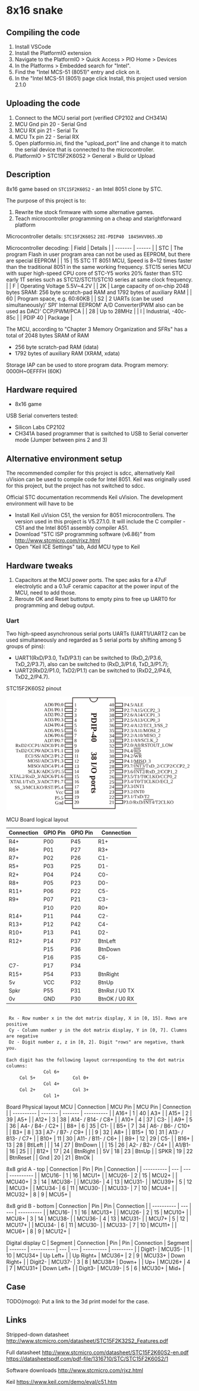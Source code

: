 # 8x16 snake

## Compiling the code

1. Install VSCode
1. Install the PlatformIO extension
1. Navigate to the PlatformIO > Quick Access > PIO Home > Devices
1. In the Platforms > Embedded search for "Intel". 
1. Find the "Intel MCS-51 (8051)" entry and click on it.
1. In the "Intel MCS-51 (8051) page click Install, this project used version 2.1.0

## Uploading the code

1. Connect to the MCU serial port (verified CP2102 and CH341A)
2. MCU Gnd pin 20 - Serial Gnd
3. MCU RX pin 21 - Serial Tx
4. MCU Tx pin 22 - Serial RX
5. Open platformio.ini, find the "upload_port" line and change it to match the serial device that is connected to the microcontroller.
6. PlatformIO > STC15F2K60S2 > General > Build or Upload

## Description

8x16 game based on `STC15F2K60S2` - an Intel 8051 clone by STC.

The purpose of this project is to:
1. Rewrite the stock firmware with some alternative games.
1. Teach microcontroller programming on a cheap and starightforward platform

Microcontroller details:
`STC15F2K60S2`
`28I-PDIP40 `
`1845HVV065.XD`

Microcontroller decoding:
| Field   | Details |
| ------- | ------  |
| STC     | The program Flash in user program area can not be used as EEPROM, but there are special EEPROM    |
| 15      | 15 STC 1T 8051 MCU, Speed is 8~12 times faster than the traditional 8051 in the same working frequency. STC15 series MCU with super high-speed CPU core of STC-Y5 works 20% faster than STC early 1T series such as STC12/STC11/STC10 series at same clock frequency. |
| F       | Operating Voltage 5.5V~4.2V |
| 2K      | Large capacity of on-chip 2048 bytes SRAM: 256 byte scratch-pad RAM and 1792 bytes of auxiliary RAM |
| 60      | Program space, e.g. 60:60KB |
| S2      | 2 UARTs (can be used simultaneously)' SPI' Internal EEPROM'  A/D Converter(PWM also can be used as DAC)'  CCP/PWM/PCA |
| 28      | Up to 28MHz |
| I       | Industrial, -40c-85c |
| PDIP 40 | Package |

The MCU, according to "Chapter 3 Memory Organization and SFRs" has a total of 2048 bytes SRAM of RAM
* 256 byte scratch-pad RAM (idata)
* 1792 bytes of auxiliary RAM (XRAM, xdata)

Storage
IAP can be used to store program data.
Program memory: 0000H~0EFFFH (60K)

## Hardware required

* 8x16 game

USB Serial converters tested:
* Silicon Labs CP2102 
* CH341A based programmer that is switched to USB to Serial converter mode (Jumper between pins 2 and 3)

## Alternative environment setup 

The recommended compiler for this project is sdcc, alternatively Keil uVision can be used to compile code for Intel 8051. Keil was originally used for this project, but the project has not switched to sdcc.

Official STC documentation recommends Keil uVision. The development environment will have to be 

* Install Keil uVision C51, the version for 8051 microcontrollers. The version used in this project is V5.27.1.0. It will include the C compiler - C51 and the Intel 8051 assembly compiler A51.
* Download "STC ISP programming software (v6.86)" from http://www.stcmicro.com/rjxz.html
* Open "Keil ICE Settings" tab, Add MCU type to Keil

## Hardware tweaks

1. Capacitors at the MCU power ports. 
   The spec asks for a 47uF electrolytic and a 0.1uF ceramic capacitor at the power input of the MCU, need to add those.
1. Reroute OK and Reset buttons to empty pins to free up UART0 for programming and debug output.

### Uart
Two high-speed asynchronous serial ports UARTs (UART1/UART2 can be used simultaneously and regarded as 5 serial ports by shifting among 5 groups of pins):
* UART1(RxD/P3.0, TxD/P3.1) can be switched to (RxD_2/P3.6, TxD_2/P3.7), also can be switched to (RxD_3/P1.6, TxD_3/P1.7);
* UART2(RxD2/P1.0, TxD2/P1.1) can be switched to (RxD2_2/P4.6, TxD2_2/P4.7).

STC15F2K60S2 pinout

![STC15F2K60S2 pinout](docs/STC15F2K60S2_pinout.png)

MCU Board logical layout

| Connection | GPIO Pin | GPIO Pin | Connection |
| ---------- | -------- | -------- | ---------- |
| R4+        | P00      | P45      | R1+  |
| R6+        | P01      | P27      | R3+  |
| R7+        | P02      | P26      | C1- |
| R5+        | P03      | P25      | D1- |
| R2+        | P04      | P24      | C0- |
| R8+        | P05      | P23      | D0- |
| R11+       | P06      | P22      | C5- |
| R9+        | P07      | P21      | C3- |
|            | P10      | P20      | R0+ |
| R14+       | P11      | P44      | C2- |
| R13+       | P12      | P42      | C4- |
| R10+       | P13      | P41      | D2- |
| R12+       | P14      | P37      | BtnLeft |
|            | P15      | P36      | BtnDown |
|            | P16      | P35      | C6- |
| C7-        | P17      | P34      | |
| R15+       | P54      | P33      | BtnRight |
| 5v         | VCC      | P32      | BtnUp |
| Spkr       | P55      | P31      | BtnRst / U0 TX |
| 0v         | GND      | P30      | BtnOK / U0 RX |

```

 Rx - Row number x in the dot matrix display, X in [0, 15]. Rows are positive
 Cy - Column number y in the dot matrix display, Y in [0, 7]. Clumns are negative
 Dz - Digit number z, z in [0, 2]. Digit "rows" are negative, thank you.

Each digit has the following layout corresponding to the dot matrix columns:
              Col 6+
     Col 5+              Col 0+
              Col 4+
     Col 2+              Col 3+
              Col 1+

```

Board Physical layout MCU
| Connection | MCU Pin | MCU Pin | Connection |
| ---------- | ------- | ------- | ---------- |
| A16+       | 1       | 40      | A3+  |
| A15+       | 2       | 39      | A5+  |
| A12+       | 3       | 38      | A14- / B14- / C8+ |
| A10+       | 4       | 37      | C3- |
| A9+        | 5       | 36      | A4- / B4- / C2+ |
| B8+        | 6       | 35      | C1- |
| B5+        | 7       | 34      | A6- / B6- / C10+ |
| B3+        | 8       | 33      | A7- / B7- / C9+ |
|            | 9       | 32      | A8+ |
| B15+       | 10      | 31      | A13- / B13- / C7+ |
| B10+       | 11      | 30      | A11- / B11- / C6+ |
| B9+        | 12      | 29      | C5- |
| B16+       | 13      | 28      | BtlLeft |
|            | 14      | 27      | BtnDown |
|            | 15      | 26      | A2- / B2- / C4+ |
| A1/B1-     | 16      | 25      |  |
| B12+       | 17      | 24      | BtnRight |
| 5V         | 18      | 23      | BtnUp |
| SPKR       | 19      | 22      | BtnReset |
| Gnd        | 20      | 21      | BtnOk |

8x8 grid A - top
| Connection | Pin | Pin | Connection |
| ---------- | --- | --- | ---------- |
| MCU16-     | 1   | 16  | MCU1+      |
| MCU26-     | 2   | 15  | MCU2+      |
| MCU40+     | 3   | 14  | MCU38-     |
| MCU36-     | 4   | 13  | MCU31-     |
| MCU39+     | 5   | 12  | MCU3+      |
| MCU34-     | 6   | 11  | MCU30-     |
| MCU33-     | 7   | 10  | MCU4+      |
| MCU32+     | 8   | 9   | MCU5+      |

8x8 grid B - bottom
| Connection | Pin | Pin | Connection |
| ---------- | --- | --- | ---------- |
| MCU16-     | 1   | 16  | MCU13+     |
| MCU26-     | 2   | 15  | MCU10+     |
| MCU8+      | 3   | 14  | MCU38-     |
| MCU36-     | 4   | 13  | MCU31-     |
| MCU7+      | 5   | 12  | MCU17+     |
| MCU34-     | 6   | 11  | MCU30-     |
| MCU33-     | 7   | 10  | MCU11+     |
| MCU6+      | 8   | 9   | MCU12+     |

Digital display C
| Segment   | Connection | Pin | Pin | Connection | Segment     |
| -------   | ---------- | --- | --- | ---------- | ---------   |
| Digit1-   | MCU35-     | 1   | 10  | MCU34+     | Up Left+    |
| Up Right+ | MCU36+     | 2   | 9   | MCU33+     | Down Right+ |
| Digit2-   | MCU37-     | 3   | 8   | MCU38+     | Down+       |
| Up+       | MCU26+     | 4   | 7   | MCU31+     | Down Left+  |
| Digit3-   | MCU39-     | 5   | 6   | MCU30+     | Mid+        |

## Case

TODO(mogo): Put a link to the 3d print model for the case.

## Links

Stripped-down datasheet
http://www.stcmicro.com/datasheet/STC15F2K32S2_Features.pdf

Full datasheet
http://www.stcmicro.com/datasheet/STC15F2K60S2-en.pdf
https://datasheetspdf.com/pdf-file/1316710/STC/STC15F2K60S2/1

Software downloads
http://www.stcmicro.com/rjxz.html

Keil
https://www.keil.com/demo/eval/c51.htm
